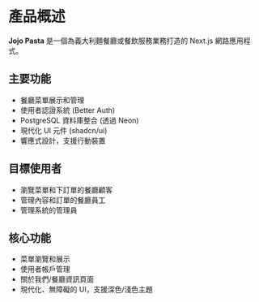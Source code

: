 # 產品概述

**Jojo Pasta** 是一個為義大利麵餐廳或餐飲服務業務打造的 Next.js 網路應用程式。

## 主要功能
- 餐廳菜單展示和管理
- 使用者認證系統 (Better Auth)
- PostgreSQL 資料庫整合 (透過 Neon)
- 現代化 UI 元件 (shadcn/ui)
- 響應式設計，支援行動裝置

## 目標使用者
- 瀏覽菜單和下訂單的餐廳顧客
- 管理內容和訂單的餐廳員工
- 管理系統的管理員

## 核心功能
- 菜單瀏覽和展示
- 使用者帳戶管理
- 關於我們/餐廳資訊頁面
- 現代化、無障礙的 UI，支援深色/淺色主題